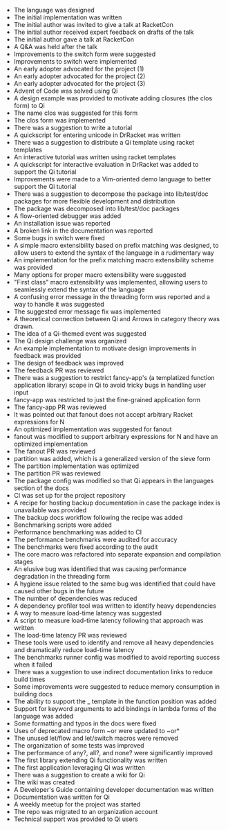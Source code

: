 * The language was designed
* The initial implementation was written
* The initial author was invited to give a talk at RacketCon
* The initial author received expert feedback on drafts of the talk
* The initial author gave a talk at RacketCon
* A Q&A was held after the talk
* Improvements to the switch form were suggested
* Improvements to switch were implemented
* An early adopter advocated for the project (1)
* An early adopter advocated for the project (2)
* An early adopter advocated for the project (3)
* Advent of Code was solved using Qi
* A design example was provided to motivate adding closures (the clos form) to Qi
* The name clos was suggested for this form
* The clos form was implemented
* There was a suggestion to write a tutorial
* A quickscript for entering unicode in DrRacket was written
* There was a suggestion to distribute a Qi template using racket templates
* An interactive tutorial was written using racket templates
* A quickscript for interactive evaluation in DrRacket was added to support the Qi tutorial
* Improvements were made to a Vim-oriented demo language to better support the Qi tutorial
* There was a suggestion to decompose the package into lib/test/doc packages for more flexible development and distribution
* The package was decomposed into lib/test/doc packages
* A flow-oriented debugger was added
* An installation issue was reported
* A broken link in the documentation was reported
* Some bugs in switch were fixed
* A simple macro extensibility based on prefix matching was designed, to allow users to extend the syntax of the language in a rudimentary way
* An implementation for the prefix matching macro extensibility scheme was provided
* Many options for proper macro extensibility were suggested
* "First class" macro extensibility was implemented, allowing users to seamlessly extend the syntax of the language
* A confusing error message in the threading form was reported and a way to handle it was suggested
* The suggested error message fix was implemented
* A theoretical connection between Qi and Arrows in category theory was drawn.
* The idea of a Qi-themed event was suggested
* The Qi design challenge was organized
* An example implementation to motivate design improvements in feedback was provided
* The design of feedback was improved
* The feedback PR was reviewed
* There was a suggestion to restrict fancy-app's (a templatized function application library) scope in Qi to avoid tricky bugs in handling user input
* fancy-app was restricted to just the fine-grained application form
* The fancy-app PR was reviewed
* It was pointed out that fanout does not accept arbitrary Racket expressions for N
* An optimized implementation was suggested for fanout
* fanout was modified to support arbitrary expressions for N and have an optimized implementation
* The fanout PR was reviewed
* partition was added, which is a generalized version of the sieve form
* The partition implementation was optimized
* The partition PR was reviewed
* The package config was modified so that Qi appears in the languages section of the docs
* CI was set up for the project repository
* A recipe for hosting backup documentation in case the package index is unavailable was provided
* The backup docs workflow following the recipe was added
* Benchmarking scripts were added
* Performance benchmarking was added to CI
* The performance benchmarks were audited for accuracy
* The benchmarks were fixed according to the audit
* The core macro was refactored into separate expansion and compilation stages
* An elusive bug was identified that was causing performance degradation in the threading form
* A hygiene issue related to the same bug was identified that could have caused other bugs in the future
* The number of dependencies was reduced
* A dependency profiler tool was written to identify heavy dependencies
* A way to measure load-time latency was suggested
* A script to measure load-time latency following that approach was written
* The load-time latency PR was reviewed
* These tools were used to identify and remove all heavy dependencies and dramatically reduce load-time latency
* The benchmarks runner config was modified to avoid reporting success when it failed
* There was a suggestion to use indirect documentation links to reduce build times
* Some improvements were suggested to reduce memory consumption in building docs
* The ability to support the _ template in the function position was added
* Support for keyword arguments to add bindings in lambda forms of the language was added
* Some formatting and typos in the docs were fixed
* Uses of deprecated macro form ~or were updated to ~or*
* The unused let/flow and let/switch macros were removed
* The organization of some tests was improved
* The performance of any?, all?, and none? were significantly improved
* The first library extending Qi functionality was written
* The first application leveraging Qi was written
* There was a suggestion to create a wiki for Qi
* The wiki was created
* A Developer's Guide containing developer documentation was written
* Documentation was written for Qi
* A weekly meetup for the project was started
* The repo was migrated to an organization account
* Technical support was provided to Qi users
